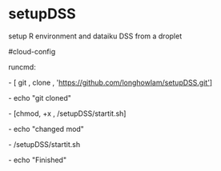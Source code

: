 # setupDSS
setup R environment and dataiku DSS  from a droplet

#cloud-config

runcmd:

  \- [ git , clone , 'https://github.com/longhowlam/setupDSS.git']
  
  \- echo "git cloned"
  
  \- [chmod, +x , /setupDSS/startit.sh]
  
  \- echo "changed mod"
  
  \- /setupDSS/startit.sh
  
  \- echo "Finished"
